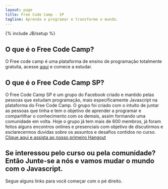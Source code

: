 ```yaml
---
layout: page
title: Free Code Camp - SP
tagline: Aprenda a programar e transforme o mundo.
---
```

{% include JB/setup %}

## O que é o Free Code Camp?
O Free code camp  é uma plataforma de ensino de programação totalmente gratuíta, acesse <a href="https://www.freecodecamp.com/" target="_blank">aqui</a> e comece a estudar.
## O que é o Free Code Camp SP?
O Free Code Camp SP é um grupo do Facebook criado e mantido pelas pessoas que estudam programação, mais especificamente Javascript na plataforma do Free Code Camp. O grupo foi criado com o intuíto de juntar as pessoas que tinha e tem o objetivo de aprender a programar e compartilhar o conhecimento com os demais, assim formando uma comunidade em volta. Hoje o grupo já tem mais de 600 membros, já foram feitos alguns encontros onlines e presenciais com objetivo de discutirmos e esclarecermos duvidas sobre os assuntos e desafios contidos no curso. <a href="http://freecodecampsp.github.io/hangouts">Clique aqui e assista ao nosso primeiro Hangout</a>
## Se interessou pelo curso ou pela comunidade? Então Junte-se a nós e vamos mudar o mundo com o Javascript.

Segue alguns links para você começar com o pé direito.

<a href="https://www.facebook.com/groups/free.code.camp.sao.paulo/">
<i class="fa fa-facebook fa-3" aria-hidden="true"></i></a>
<a href="https://github.com/FreeCodeCampSp"><i class="fa fa-github fa-3" aria-hidden="true"></i></a>

